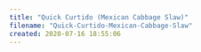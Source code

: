 ```yaml
---
title: "Quick Curtido (Mexican Cabbage Slaw)"
filename: "Quick-Curtido-Mexican-Cabbage-Slaw"
created: 2020-07-16 18:55:06
---
```


